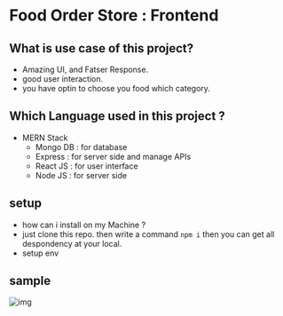 # Food Order Store : Frontend
## What is use case of this project?
- Amazing UI, and Fatser Response.
- good user interaction.
- you have optin to choose you food which category.
## Which Language used in this project ?
- MERN Stack
    - Mongo DB : for database
    - Express : for server side and manage APIs
    - React JS : for user interface
    - Node JS : for server side
## setup
- how can i install on my Machine ?
- just clone this repo. then write a command `npm i` then you can get all despondency at your local.
- setup env
## sample
![img](https://github.com/ayushsolanki29/mern-food-store-frontend/blob/main/Screenshot/TOURNAMENT.jpg)
